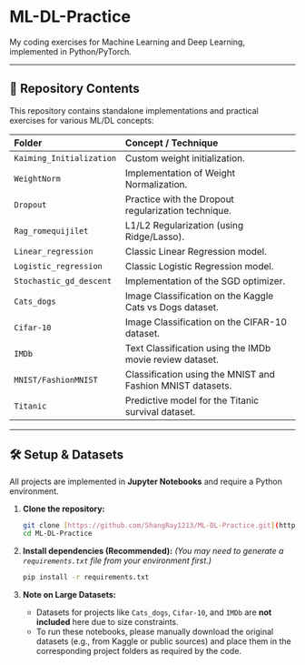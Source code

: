 # ML-DL-Practice

My coding exercises for Machine Learning and Deep Learning, implemented in Python/PyTorch.

---

## 📂 Repository Contents

This repository contains standalone implementations and practical exercises for various ML/DL concepts:

| Folder | Concept / Technique |
| :--- | :--- |
| `Kaiming_Initialization` | Custom weight initialization. |
| `WeightNorm` | Implementation of Weight Normalization. |
| `Dropout` | Practice with the Dropout regularization technique. |
| `Rag_romequijilet` | L1/L2 Regularization (using Ridge/Lasso). |
| `Linear_regression` | Classic Linear Regression model. |
| `Logistic_regression` | Classic Logistic Regression model. |
| `Stochastic_gd_descent` | Implementation of the SGD optimizer. |
| `Cats_dogs` | Image Classification on the Kaggle Cats vs Dogs dataset. |
| `Cifar-10` | Image Classification on the CIFAR-10 dataset. |
| `IMDb` | Text Classification using the IMDb movie review dataset. |
| `MNIST/FashionMNIST` | Classification using the MNIST and Fashion MNIST datasets. |
| `Titanic` | Predictive model for the Titanic survival dataset. |

---

## 🛠️ Setup & Datasets

All projects are implemented in **Jupyter Notebooks** and require a Python environment.

1.  **Clone the repository:**
    ```bash
    git clone [https://github.com/ShangRay1213/ML-DL-Practice.git](https://github.com/ShangRay1213/ML-DL-Practice.git)
    cd ML-DL-Practice
    ```

2.  **Install dependencies (Recommended):**
    *(You may need to generate a `requirements.txt` file from your environment first.)*
    ```bash
    pip install -r requirements.txt
    ```

3.  **Note on Large Datasets:**
    * Datasets for projects like `Cats_dogs`, `Cifar-10`, and `IMDb` are **not included** here due to size constraints.
    * To run these notebooks, please manually download the original datasets (e.g., from Kaggle or public sources) and place them in the corresponding project folders as required by the code.
